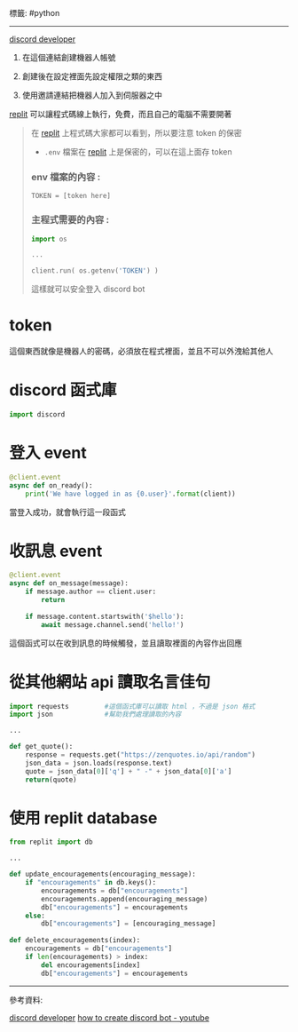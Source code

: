 標籤: #python

---

[discord developer](https://discord.com/developers/applications)
1. 在這個連結創建機器人帳號

2. 創建後在設定裡面先設定權限之類的東西

3. 使用邀請連結把機器人加入到伺服器之中

[replit](https://replit.com/) 可以讓程式碼線上執行，免費，而且自己的電腦不需要開著
> 在 [replit](https://replit.com/) 上程式碼大家都可以看到，所以要注意 token 的保密
> - `.env` 檔案在 [replit](https://replit.com/) 上是保密的，可以在這上面存 token
> 
> ### env 檔案的內容 :
> ```env
> TOKEN = [token here]
> ```
> 
> ### 主程式需要的內容 : 
> ```python
> import os
> 
> ...
> 
> client.run( os.getenv('TOKEN') )
> ```
> 這樣就可以安全登入 discord bot

# token

這個東西就像是機器人的密碼，必須放在程式裡面，並且不可以外洩給其他人

# discord 函式庫

```python
import discord
```

# 登入 event

```python
@client.event
async def on_ready():
	print('We have logged in as {0.user}'.format(client))
```

當登入成功，就會執行這一段函式

# 收訊息 event

```python
@client.event
async def on_message(message):
	if message.author == client.user:
		return
		
	if message.content.startswith('$hello'):
		await message.channel.send('hello!')
```

這個函式可以在收到訊息的時候觸發，並且讀取裡面的內容作出回應

# 從其他網站 api 讀取名言佳句

```python
import requests			#這個函式庫可以讀取 html ，不過是 json 格式
import json				#幫助我們處理讀取的內容

...

def get_quote():
	response = requests.get("https://zenquotes.io/api/random")
	json_data = json.loads(response.text)
	quote = json_data[0]['q'] + " -" + json_data[0]['a']
	return(quote)
```

# 使用 replit database

```python
from replit import db

...

def update_encouragements(encouraging_message):
	if "encouragements" in db.keys():
		encouragements = db["encouragements"]
		encouragements.append(encouraging_message)
		db["encouragements"] = encouragements
	else:
		db["encouragements"] = [encouraging_message]
		
def delete_encouragements(index):
	encouragements = db["encouragements"]
	if len(encouragements) > index:
		del encouragements[index]
		db["encouragements"] = encouragements
```


---

參考資料:

[discord developer](https://discord.com/developers/applications)
[how to create discord bot - youtube](https://youtu.be/SPTfmiYiuok)